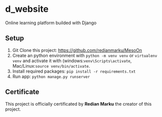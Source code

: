 # d_website
Online learning platform builded with Django

## Setup
1. Git Clone this project: https://github.com/redianmarku/MesoOn
2. Create an python environment with ```python -m venv venv``` or ```virtualenv venv``` and activate it with (windows:```venv\Scripts\activate```, Mac/Linux:```source venv/bin/activate```.
3. Install required packages: ``` pip install -r requirements.txt ```
4. Run app: ``` python manage.py runserver ```

## Certificate
This project is officially certificated by **Redian Marku** the creator of this project.
